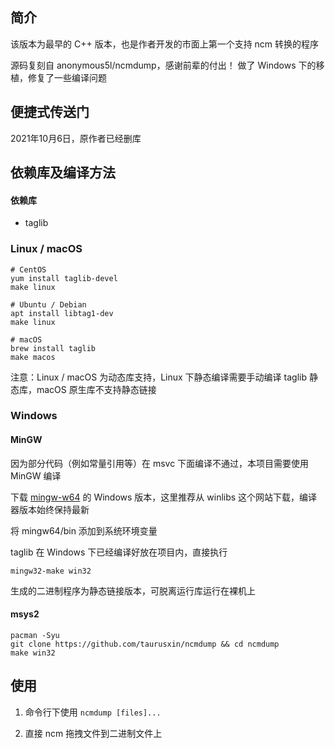 ## 简介
该版本为最早的 C++ 版本，也是作者开发的市面上第一个支持 ncm 转换的程序

源码复刻自 anonymous5l/ncmdump，感谢前辈的付出！
做了 Windows 下的移植，修复了一些编译问题

## 便捷式传送门
2021年10月6日，原作者已经删库

## 依赖库及编译方法
#### 依赖库
* taglib

### Linux / macOS
```shell
# CentOS
yum install taglib-devel
make linux

# Ubuntu / Debian
apt install libtag1-dev
make linux

# macOS
brew install taglib
make macos
```

注意：Linux / macOS 为动态库支持，Linux 下静态编译需要手动编译 taglib 静态库，macOS 原生库不支持静态链接

### Windows

#### MinGW

因为部分代码（例如常量引用等）在 msvc 下面编译不通过，本项目需要使用 MinGW 编译

下载 [mingw-w64](https://winlibs.com/) 的 Windows 版本，这里推荐从 winlibs 这个网站下载，编译器版本始终保持最新

将 mingw64/bin 添加到系统环境变量

taglib 在 Windows 下已经编译好放在项目内，直接执行

```shell
mingw32-make win32
```

生成的二进制程序为静态链接版本，可脱离运行库运行在裸机上

#### msys2

```shell
pacman -Syu
git clone https://github.com/taurusxin/ncmdump && cd ncmdump
make win32
```

## 使用
1. 命令行下使用 `ncmdump [files]...`

2. 直接 ncm 拖拽文件到二进制文件上
